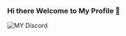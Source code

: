 ### Hi there Welcome to My Profile 👋
![MY Discord](https://discord.c99.nl/widget/theme-2/639018354962595840.png)

